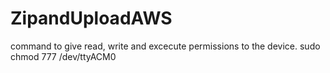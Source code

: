 # ZipandUploadAWS
 
 command to give read, write and excecute permissions to the device. sudo chmod 777 /dev/ttyACM0 
 
